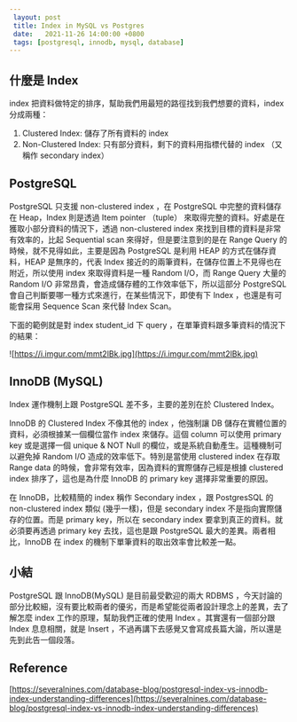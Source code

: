 ```yaml
---
 layout: post
 title: Index in MySQL vs Postgres
 date:   2021-11-26 14:00:00 +0800
 tags: [postgresql, innodb, mysql, database]
---
```


## 什麼是 Index

index 把資料做特定的排序，幫助我們用最短的路徑找到我們想要的資料，index 分成兩種：

1. Clustered Index: 儲存了所有資料的 index
2. Non-Clustered Index: 只有部分資料，剩下的資料用指標代替的 index （又稱作 secondary index）

## PostgreSQL

PostgreSQL 只支援 non-clustered index ，在 PostgreSQL 中完整的資料儲存在 Heap，Index 則是透過 Item pointer （tuple） 來取得完整的資料。好處是在獲取小部分資料的情況下，透過 non-clustered index 來找到目標的資料是非常有效率的，比起 Sequential scan 來得好，但是要注意到的是在 Range Query 的時候，就不見得如此，主要是因為 PostgreSQL 是利用 HEAP 的方式在儲存資料，HEAP 是無序的，代表 Index 接近的的兩筆資料，在儲存位置上不見得也在附近，所以使用 index 來取得資料是一種 Random I/O，而 Range Query 大量的 Random I/O 非常昂貴，會造成儲存體的工作效率低下，所以這部分 PostgreSQL 會自己判斷要哪一種方式來進行，在某些情況下，即使有下 Index ，也還是有可能會採用 Sequence Scan 來代替 Index Scan。

下面的範例就是對 index student_id 下 query ，在單筆資料跟多筆資料的情況下的結果：

![https://i.imgur.com/mmt2lBk.jpg](https://i.imgur.com/mmt2lBk.jpg)

## InnoDB (MySQL)

Index 運作機制上跟 PostgreSQL 差不多，主要的差別在於 Clustered Index。

InnoDB 的 Clustered Index 不像其他的 index ，他強制讓 DB 儲存在實體位置的資料，必須根據某一個欄位當作 index 來儲存。這個 column 可以使用 primary key 或是選擇一個 unique & NOT Null 的欄位，或是系統自動產生。這種機制可以避免掉 Random I/O 造成的效率低下。特別是當使用 clustered index 在存取 Range data 的時候，會非常有效率，因為資料的實際儲存己經是根據 clustered index 排序了，這也是為什麼 InnoDB 的 primary key 選擇非常重要的原因。

在 InnoDB，比較精簡的 index 稱作 Secondary index ，跟 PostgresSQL 的 non-clustered index 類似 (幾乎一樣)，但是 secondary index 不是指向實際儲存的位置。而是 primary key，所以在 secondary index 要拿到真正的資料。就必須要再透過 primary key 去找，這也是跟 PostgreSQL 最大的差異。兩者相比，InnoDB 在 index 的機制下單筆資料的取出效率會比較差一點。

## 小結

PostgreSQL 跟 InnoDB(MySQL) 是目前最受歡迎的兩大 RDBMS ，今天討論的部分比較細，沒有要比較兩者的優劣，而是希望能從兩者設計理念上的差異，去了解怎麼 index 工作的原理，幫助我們正確的使用 Index 。其實還有一個部分跟 Index 息息相關，就是 Insert ，不過再講下去感覺又會寫成長篇大論，所以還是先到此告一個段落。

## Reference
[https://severalnines.com/database-blog/postgresql-index-vs-innodb-index-understanding-differences](https://severalnines.com/database-blog/postgresql-index-vs-innodb-index-understanding-differences)
